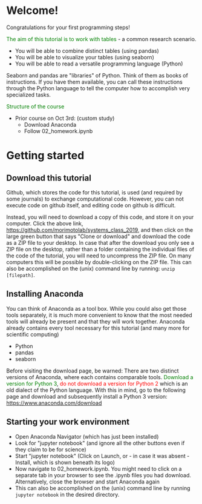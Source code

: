# Welcome!
Congratulations for your first programming steps!

<font color="green">The aim of this tutorial is to work with tables</font> - a common research scenario.
- You will be able to combine distinct tables (using pandas)
- You will be able to visualize your tables (using seaborn)
- You will be able to read a versatile programming language (Python)

Seaborn and pandas are "libraries" of Python. Think of them as books of instructions. If you have them available, you can call these instructions through the Python language to tell the computer how to accomplish very specialized tasks.

<font color="green">Structure of the course</font>
- Prior course on Oct 3rd: (custom study)
    - Download Anaconda
    - Follow 02_homework.ipynb


# Getting started

## Download this tutorial
Github, which stores the code for this tutorial, is used (and required by some journals) to exchange computational code. However, you can not execute code on github itself, and editing code on github is difficult. 

Instead, you will need to download a copy of this code, and store it on your computer. Click the above link, https://github.com/morimotolab/systems_class_2019, and then click on the large green button that says "Clone or download" and download the code as a ZIP file to your desktop. In case that after the download you only see a ZIP file on the desktop, rather than a folder containing the individual files of the code of the tutorial, you will need to uncompress the ZIP file. On many computers this will be possible by double-clicking on the ZIP file. This can also be accomplished on the (unix) command line by running: `unzip [filepath]`.


## Installing Anaconda
You can think of Anaconda as a tool box. While you could also get those tools separately, it is much more convenient to know that the most needed tools will already be present and that they will work together. Anaconda already contains every tool necessary for this tutorial (and many more for scientific computing)
- Python
- pandas
- seaborn

Before visiting the download page, be warned: There are two distinct versions of Anaconda, where each contains comparable tools. <font color="green">Download a version for Python 3</font>, <font color="red">do not download a version for Python 2 </font> which is an old dialect of the Python language. With this in mind, go to the following page and download and subsequently install a Python 3 version: https://www.anaconda.com/download

## Starting your work environment
- Open Anaconda Navigator (which has just been installed)
- Look for "jupyter notebook" (and ignore all the other buttons even if they claim to be for science)
- Start "jupyter notebook" (Click on Launch, or - in case it was absent - Install, which is shown beneath its logo)
- Now navigate to 02_homework.ipynb. You might need to click on a separate tab in your browser to see the .ipynb files you had download. Alternatively, close the browser and start Anaconda again
- This can also be accomplished on the (unix) command line by running `jupyter notebook` in the desired directory.
